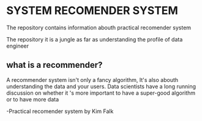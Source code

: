 # SYSTEM RECOMENDER SYSTEM

The repository contains information abouth practical recomender system

The repository it is a jungle as far as understanding the profile of data engineer

## what is a recommender?

A recommender system isn't only a fancy algorithm,  It's also abouth understanding the data and your users. Data scientists have a long running discussion on whether it 's more important to have a super-good algorithm or to have more data

-Practical recomender system by Kim Falk
